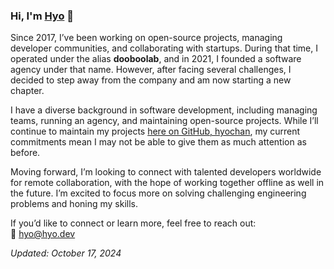 ### Hi, I'm [Hyo](https://github.com/hyochan) 👋

Since 2017, I’ve been working on open-source projects, managing developer communities, and collaborating with startups. During that time, I operated under the alias **dooboolab**, and in 2021, I founded a software agency under that name. However, after facing several challenges, I decided to step away from the company and am now starting a new chapter.

I have a diverse background in software development, including managing teams, running an agency, and maintaining open-source projects. While I’ll continue to maintain my projects [here on GitHub, hyochan](https://github.com/hyochan), my current commitments mean I may not be able to give them as much attention as before.

Moving forward, I’m looking to connect with talented developers worldwide for remote collaboration, with the hope of working together offline as well in the future. I’m excited to focus more on solving challenging engineering problems and honing my skills.

If you’d like to connect or learn more, feel free to reach out:  
📧 hyo@hyo.dev

_Updated: October 17, 2024_
